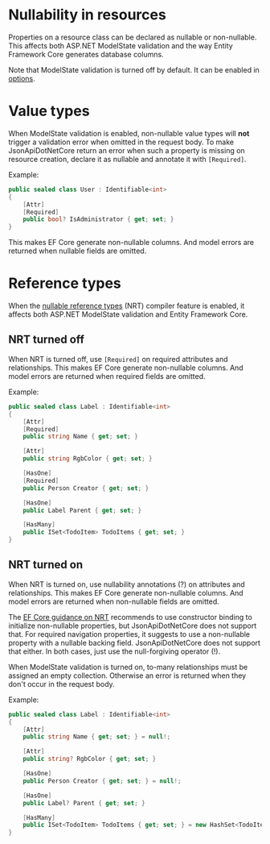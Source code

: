 # Nullability in resources

Properties on a resource class can be declared as nullable or non-nullable. This affects both ASP.NET ModelState validation and the way Entity Framework Core generates database columns.

Note that ModelState validation is turned off by default. It can be enabled in [options](~/usage/options.md#enable-modelstate-validation).

# Value types

When ModelState validation is enabled, non-nullable value types will **not** trigger a validation error when omitted in the request body.
To make JsonApiDotNetCore return an error when such a property is missing on resource creation, declare it as nullable and annotate it with `[Required]`.

Example:

```c#
public sealed class User : Identifiable<int>
{
    [Attr]
    [Required]
    public bool? IsAdministrator { get; set; }
}
```

This makes EF Core generate non-nullable columns. And model errors are returned when nullable fields are omitted.

# Reference types

When the [nullable reference types](https://docs.microsoft.com/en-us/dotnet/csharp/nullable-references) (NRT) compiler feature is enabled, it affects both ASP.NET ModelState validation and Entity Framework Core.

## NRT turned off

When NRT is turned off, use `[Required]` on required attributes and relationships. This makes EF Core generate non-nullable columns. And model errors are returned when required fields are omitted.

Example:

```c#
public sealed class Label : Identifiable<int>
{
    [Attr]
    [Required]
    public string Name { get; set; }

    [Attr]
    public string RgbColor { get; set; }

    [HasOne]
    [Required]
    public Person Creator { get; set; }

    [HasOne]
    public Label Parent { get; set; }

    [HasMany]
    public ISet<TodoItem> TodoItems { get; set; }
}
```

## NRT turned on

When NRT is turned on, use nullability annotations (?) on attributes and relationships. This makes EF Core generate non-nullable columns. And model errors are returned when non-nullable fields are omitted.

The [EF Core guidance on NRT](https://docs.microsoft.com/en-us/ef/core/miscellaneous/nullable-reference-types) recommends to use constructor binding to initialize non-nullable properties, but JsonApiDotNetCore does not support that. For required navigation properties, it suggests to use a non-nullable property with a nullable backing field. JsonApiDotNetCore does not support that either. In both cases, just use the null-forgiving operator (!).

When ModelState validation is turned on, to-many relationships must be assigned an empty collection. Otherwise an error is returned when they don't occur in the request body.

Example:

```c#
public sealed class Label : Identifiable<int>
{
    [Attr]
    public string Name { get; set; } = null!;

    [Attr]
    public string? RgbColor { get; set; }

    [HasOne]
    public Person Creator { get; set; } = null!;

    [HasOne]
    public Label? Parent { get; set; }

    [HasMany]
    public ISet<TodoItem> TodoItems { get; set; } = new HashSet<TodoItem>();
}
```
